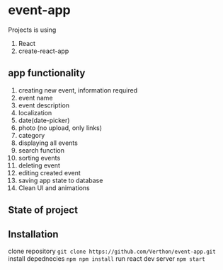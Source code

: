 # event-app
Projects is using

1. React
2. create-react-app

## app functionality

1. creating new event, information required
  1. event name
  2. event description
  3. localization
  4. date(date-picker)
  5. photo (no upload, only links)
  6. category
2. displaying all events
3. search function
4. sorting events
5. deleting event
6. editing created event
7. saving app state to database
8. Clean UI and animations

## State of project
  


## Installation

clone repository `git clone https://github.com/Verthon/event-app.git`
install depednecies `npm npm install`
run react dev server `npm start`